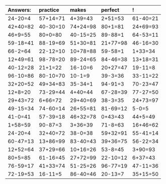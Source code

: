 | Answers: | practice | makes | perfect | ! |
| :--- | :--- | :--- | :--- | :--- |
| 24-20=4 | 57+14=71 | 4+39=43 | 2+51=53 | 61-40=21 | 
| 42+40=82 | 40-30=10 | 74+24=98 | 80+1=81 | 24+69=93 | 
| 46+9=55 | 80+0=80 | 40-15=25 | 89-88=1 | 64-53=11 | 
| 59-18=41 | 88-19=69 | 51+30=81 | 21+77=98 | 46-16=30 | 
| 66-2=64 | 22-12=10 | 10+78=88 | 59-58=1 | 1+33=34 | 
| 12+49=61 | 98-78=20 | 89-24=65 | 84-46=38 | 13+18=31 | 
| 40-12=28 | 21+1=22 | 16-10=6 | 20+27=47 | 19-11=8 | 
| 96-10=86 | 80-10=70 | 10-1=9 | 39-3=36 | 33-11=22 | 
| 32+20=52 | 49+34=83 | 35-34=1 | 94-91=3 | 70-23=47 | 
| 12+8=20 | 73-29=44 | 4+40=44 | 67-28=39 | 77-27=50 | 
| 29+43=72 | 6+66=72 | 29+40=69 | 38-3=35 | 24+73=97 | 
| 49-15=34 | 74-60=14 | 26+55=81 | 81-69=12 | 5-0=5 | 
| 41-0=41 | 57-39=18 | 46+32=78 | 0+43=43 | 44+5=49 | 
| 1+58=59 | 90-87=3 | 3+36=39 | 71-8=63 | 16+46=62 | 
| 24-20=4 | 32+40=72 | 38-0=38 | 59+32=91 | 55-41=14 | 
| 60-47=13 | 13+86=99 | 83-40=43 | 39+36=75 | 56-22=34 | 
| 12+52=64 | 37+29=66 | 10+16=26 | 53-8=45 | 3+90=93 | 
| 80+5=85 | 61-16=45 | 27+72=99 | 22-10=12 | 6+37=43 | 
| 76-59=17 | 41+33=74 | 51-25=26 | 96-77=19 | 47-11=36 | 
| 72-19=53 | 16-11=5 | 86-40=46 | 20-13=7 | 35+15=50 | 
